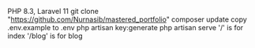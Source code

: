 PHP 8.3, Laravel 11
git clone "https://github.com/Nurnasib/mastered_portfolio"
composer update
copy .env.example to .env
php artisan key:generate
php artisan serve
'/' is for index
'/blog' is for blog
